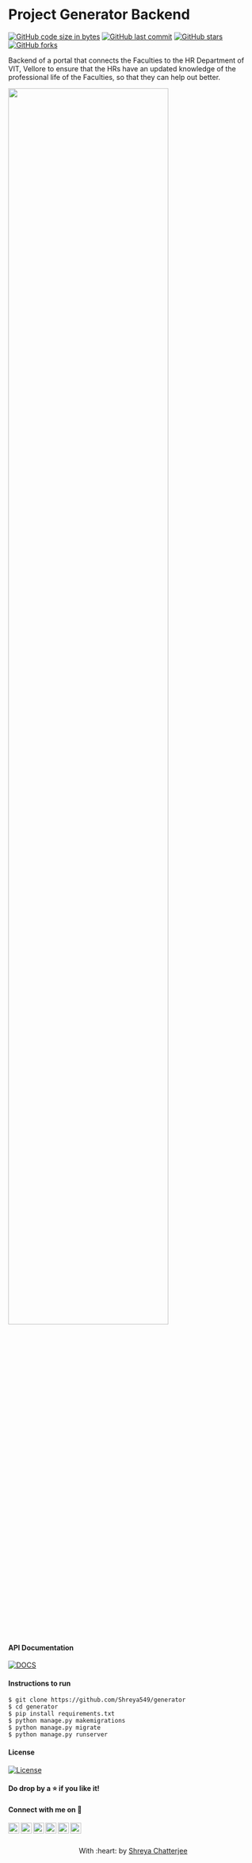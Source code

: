 # Project Generator Backend

[![GitHub code size in bytes](https://img.shields.io/github/languages/code-size/Shreya549/Project-Generator-Backend?logo=github&style=social)](https://github.com/Shreya549/) [![GitHub last commit](https://img.shields.io/github/last-commit/Shreya549/Project-Generator-Backend?style=social&logo=git)](https://github.com/Shreya549/) [![GitHub stars](https://img.shields.io/github/stars/Shreya549/Project-Generator-Backend?style=social)](https://github.com/Shreya549/Project-Generator-Backend/stargazers) [![GitHub forks](https://img.shields.io/github/forks/Shreya549/Project-Generator-Backend?style=social&logo=git)](https://github.com/Shreya549/Project-Generator-Backend/network)

Backend of a portal that connects the Faculties to the HR Department of VIT, Vellore to ensure that the HRs have an updated knowledge of the professional life of the Faculties, so that they can help out better.
<br>

<img src = https://github.com/Shreya549/Project-Generator-Backend/blob/master/homepage.png width = 80%/>


#### API Documentation
[![DOCS](https://img.shields.io/badge/Documentation-see%20docs-green?style=flat-square&logo=appveyor)](https://documenter.getpostman.com/view/7941616/TzK14uDz) 

#### Instructions to run
```
$ git clone https://github.com/Shreya549/generator
$ cd generator
$ pip install requirements.txt
$ python manage.py makemigrations
$ python manage.py migrate
$ python manage.py runserver
```

#### License
[![License](http://img.shields.io/:license-mit-blue.svg?style=flat-square)](http://badges.mit-license.org)
#### Do drop by a :star: if you like it!
#### Connect with me on :smiling_face_with_three_hearts:
<a href="https://twitter.com/shreyaaaaaaaaa_">
  <img align="left" alt="Shreya's Twitter" width="22px" src="https://cdn.jsdelivr.net/npm/simple-icons@v3/icons/twitter.svg" />
</a>
<a href="https://www.linkedin.com/in/shreyachatterjee05/">
  <img align="left" alt="Shreya's LinkedIn" width="22px" src="https://cdn.jsdelivr.net/npm/simple-icons@v3/icons/linkedin.svg" />
</a>
<a href="https://github.com/Shreya549">
  <img align="left" alt="Shreya's Github" width="22px" src="https://cdn.jsdelivr.net/npm/simple-icons@v3/icons/github.svg" />
</a>
<a href="https://www.instagram.com/the_strange_concoction/">
  <img align="left" alt="Shreya's Instagram" width="22px" src="https://cdn.jsdelivr.net/npm/simple-icons@v3/icons/instagram.svg" />
</a>
<a href="https://www.facebook.com/shreya.chatterjee.31105674">
  <img align="left" alt="Shreya's Facebook" width="22px" src="https://cdn.jsdelivr.net/npm/simple-icons@v3/icons/facebook.svg" />
</a>
<a href="https://www.hackerrank.com/shreyachatterje2">
  <img align="left" alt="Shreya's Hackerrank" width="22px" src="https://cdn.jsdelivr.net/npm/simple-icons@v3/icons/hackerrank.svg" />
</a>
<br><br>

<p align="center">
	With :heart: by <a href="" target="_blank">Shreya Chatterjee</a>
</p>
